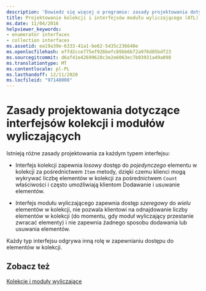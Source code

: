 ```yaml
---
description: 'Dowiedz się więcej o programie: zasady projektowania dotyczące interfejsów kolekcji i modułów wyliczających'
title: Projektowanie kolekcji i interfejsów modułu wyliczającego (ATL)
ms.date: 11/04/2016
helpviewer_keywords:
- enumerator interfaces
- collection interfaces
ms.assetid: ea19a39e-6333-41a1-be62-5435c236640e
ms.openlocfilehash: effd2cce775ef926befc89bb6b72a976d85bdf23
ms.sourcegitcommit: d6af41e42699628c3e2e6063ec7b03931a49a098
ms.translationtype: MT
ms.contentlocale: pl-PL
ms.lasthandoff: 12/11/2020
ms.locfileid: "97148008"
---
```

# <a name="design-principles-for-collection-and-enumerator-interfaces"></a>Zasady projektowania dotyczące interfejsów kolekcji i modułów wyliczających

Istnieją różne zasady projektowania za każdym typem interfejsu:

- Interfejs kolekcji zapewnia *losowy* dostęp do *pojedynczego* elementu w kolekcji za pośrednictwem `Item` metody, dzięki czemu klienci mogą wykrywać liczbę elementów w kolekcji za pośrednictwem `Count` właściwości i często umożliwiają klientom Dodawanie i usuwanie elementów.

- Interfejs modułu wyliczającego zapewnia dostęp *szeregowy* do *wielu* elementów w kolekcji, nie pozwala klientowi na odnajdowanie liczby elementów w kolekcji (do momentu, gdy moduł wyliczający przestanie zwracać elementy) i nie zapewnia żadnego sposobu dodawania lub usuwania elementów.

Każdy typ interfejsu odgrywa inną rolę w zapewnianiu dostępu do elementów w kolekcji.

## <a name="see-also"></a>Zobacz też

[Kolekcje i moduły wyliczające](../atl/atl-collections-and-enumerators.md)
